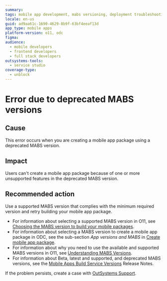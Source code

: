 ```yaml
---
summary:
tags: mobile app development, mabs versioning, deployment troubleshooting, mobile app package building
locale: en-us
guid: ad9aa61c-1690-4629-8b9f-63bf4eeaf13d
app_type: mobile apps
platform-version: o11, odc
figma:
audience:
  - mobile developers
  - frontend developers
  - full stack developers
outsystems-tools:
  - service studio
coverage-type:
  - unblock
---
```


# Error due to deprecated MABS versions

## Cause

This error occurs when you are creating a mobile app package using a deprecated MABS version.

## Impact

Users can't create a mobile app package because of one or more unsupported features in the deprecated MABS version.

## Recommended action

Use a supported MABS version that complies with the minimum required version and retry building your mobile app package.

* For information about selecting a supported MABS version in O11, see [Choosing the MABS version to build your mobile packages](https://success.outsystems.com/documentation/11/delivering_mobile_apps/generate_and_distribute_your_mobile_app/#choose-mabs-version).
* For information about selecting a MABS version to create a mobile app package in ODC, see the sub-section _App versions and MABS_ in [Create mobile app package](https://success.outsystems.com/documentation/outsystems_developer_cloud/building_apps/mobile_apps/create_mobile_app_package/).
* For information about why you need to use the available and supported MABS versions in O11, see [Understanding MABS Versions](https://success.outsystems.com/documentation/11/delivering_mobile_apps/mobile_apps_build_service/#understanding-mabs-versions).
* For information about Beta, latest and supported, and deprecated MABS versions, see the [Mobile Apps Build Service Versions](https://success.outsystems.com/support/release_notes/mobile_apps_build_service_versions/) Release Notes.

If the problem persists, create a case with [OutSystems Support](https://success.outsystems.com/Support).
